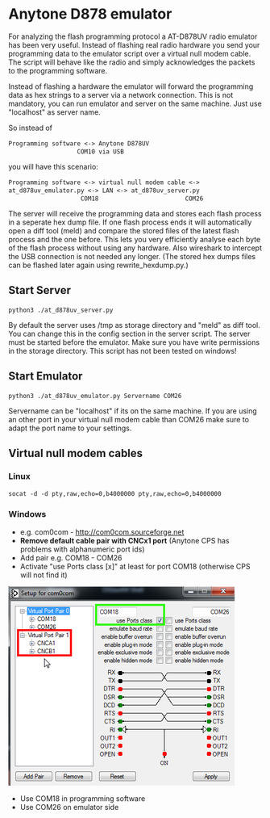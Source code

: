 # Anytone D878 emulator

For analyzing the flash programming protocol a AT-D878UV radio emulator has been very useful. Instead of flashing real radio hardware you send your programming
data to the emulator script over a virtual null modem cable. The script will behave like the radio and simply acknowledges the packets to the programming software.

Instead of flashing a hardware the emulator will forward the programming data as hex strings to a server via a network connection. This is not mandatory,
you can run emulator and server on the same machine. Just use "localhost" as server name.

So instead of

```
Programming software <-> Anytone D878UV
                   COM10 via USB
```

you will have this scenario:

```
Programming software <-> virtual null modem cable <-> at_d878uv_emulator.py <-> LAN <-> at_d878uv_server.py
                    COM18                        COM26
```

The server will receive the programming data and stores each flash process in a seperate hex dump file. If one flash process ends it will automatically open
a diff tool (meld) and compare the stored files of the latest flash process and the one before. This lets you very efficiently analyse each byte of the 
flash process without using any hardware. Also wireshark to intercept the USB connection is not needed any longer. (The stored hex dumps files can be flashed later again using rewrite_hexdump.py.)


## Start Server 

```
python3 ./at_d878uv_server.py
```
By default the server uses /tmp as storage directory and "meld" as diff tool. You can change this in the config section in the server script. 
The server must be started before the emulator. Make sure you have write permissions in the storage directory. This script has not been tested on windows!


## Start Emulator

```
python3 ./at_d878uv_emulator.py Servername COM26
``` 

Servername can be "localhost" if its on the same machine. If you are using an other port in your virtual null modem cable than COM26 
make sure to adapt the port name to your settings.


## Virtual null modem cables

### Linux

```
socat -d -d pty,raw,echo=0,b4000000 pty,raw,echo=0,b4000000
```

### Windows

- e.g. com0com - http://com0com.sourceforge.net
- **Remove default cable pair with CNCx1 port** (Anytone CPS has problems with alphanumeric port ids)
- Add pair e.g. COM18 - COM26
- Activate "use Ports class [x]" at least for port COM18 (otherwise CPS will not find it)

![com0com settings](com0com_settings.png)

- Use COM18 in programming software
- Use COM26 on emulator side
